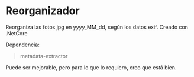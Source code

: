 # Reorganizador
Reorganiza las fotos jpg en yyyy_MM_dd, según los datos exif.
Creado con .NetCore

Dependencia:
> metadata-extractor

Puede ser mejorable, pero para lo que lo requiero, creo que está bien.
